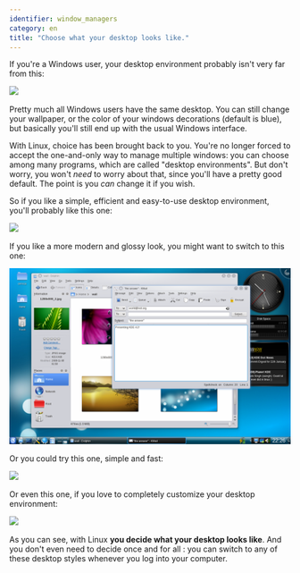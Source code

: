 ```yaml
---
identifier: window_managers
category: en
title: "Choose what your desktop looks like."
---
```


If you're a Windows user, your desktop environment probably isn't 
very far from this:

<img src="/img/windows_vista.jpg" />

Pretty much all Windows users have the same desktop. You can still 
change your wallpaper, or the color of your windows decorations (default 
is blue), but basically you'll still end up with the usual Windows 
interface.

With Linux, choice has been brought back to you. You're no longer 
forced to accept the one-and-only way to manage multiple windows: you 
can choose among many programs, which are called "desktop environments". But 
don't worry, you won't <i>need</i> to worry about that, since you'll 
have a pretty good default. The point is you <i>can</i> change 
it if you wish.

So if you like a simple, efficient and easy-to-use desktop 
environment, you'll probably like this one:

<img src="/img/ubuntu.jpg"/>

If you like a more modern and glossy look, you might want to switch 
to this one:

<img src="/img/kde.png" />

Or you could try this one, simple and fast:

<img src="/img/xfce.jpg" />

Or even this one, if you love to completely customize your desktop 
environment:

<img src="/img/wm.jpg" />

As you can see, with Linux <b>you decide what your desktop looks 
like</b>. And you don't even need to decide once and for all : you can 
switch to any of these desktop styles whenever you log into your 
computer.




